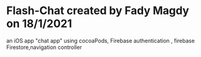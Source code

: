 # Flash-Chat created by Fady Magdy on 18/1/2021
an iOS app "chat app" using cocoaPods, Firebase authentication , firebase Firestore,navigation controller
